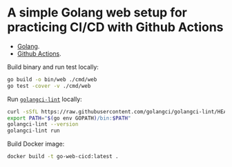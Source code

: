 # A simple Golang web setup for practicing CI/CD with Github Actions

- [Golang](https://go.dev/).
- [Github Actions](https://github.com/features/actions).

Build binary and run test locally:
```sh
go build -o bin/web ./cmd/web
go test -cover -v ./cmd/web
```

Run [`golangci-lint`](https://golangci-lint.run/) locally:
```sh
curl -sSfL https://raw.githubusercontent.com/golangci/golangci-lint/HEAD/install.sh | sh -s -- -b $(go env GOPATH)/bin v2.0.2
export PATH="$(go env GOPATH)/bin:$PATH"
golangci-lint --version
golangci-lint run
```

Build Docker image:
```sh
docker build -t go-web-cicd:latest .
```

